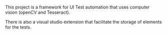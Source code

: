 This project is a framework for UI Test automation that uses computer vision (openCV and Tesseract).

There is also a visual studio extension that facilitate the storage of elements for the tests. 
